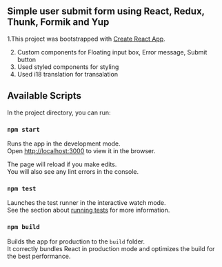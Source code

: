 ## Simple user submit form using React, Redux, Thunk, Formik and Yup

1.This project was bootstrapped with
[Create React App](https://github.com/facebook/create-react-app).

2. Custom components for Floating input box, Error message, Submit button
3. Used styled components for styling
4. Used i18 translation for transalation

## Available Scripts

In the project directory, you can run:

### `npm start`

Runs the app in the development mode.<br /> Open
[http://localhost:3000](http://localhost:3000) to view it in the browser.

The page will reload if you make edits.<br /> You will also see any lint errors
in the console.

### `npm test`

Launches the test runner in the interactive watch mode.<br /> See the section
about
[running tests](https://facebook.github.io/create-react-app/docs/running-tests)
for more information.

### `npm build`

Builds the app for production to the `build` folder.<br /> It correctly bundles
React in production mode and optimizes the build for the best performance.
